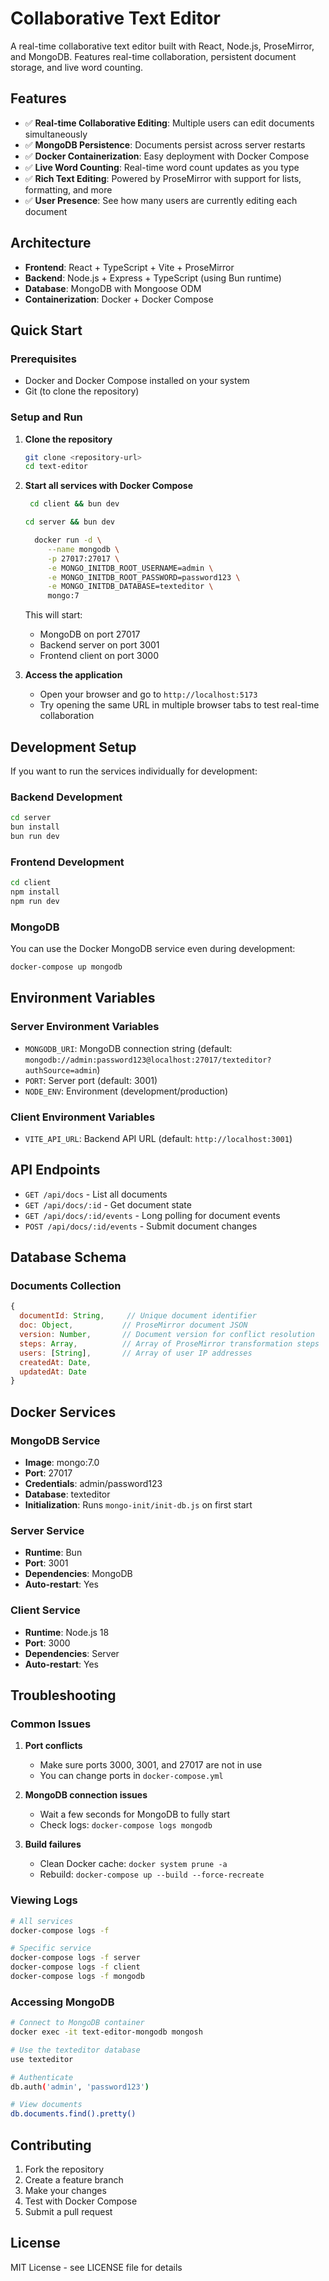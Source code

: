 # Collaborative Text Editor

A real-time collaborative text editor built with React, Node.js, ProseMirror, and MongoDB. Features real-time collaboration, persistent document storage, and live word counting.

## Features

- ✅ **Real-time Collaborative Editing**: Multiple users can edit documents simultaneously
- ✅ **MongoDB Persistence**: Documents persist across server restarts
- ✅ **Docker Containerization**: Easy deployment with Docker Compose
- ✅ **Live Word Counting**: Real-time word count updates as you type
- ✅ **Rich Text Editing**: Powered by ProseMirror with support for lists, formatting, and more
- ✅ **User Presence**: See how many users are currently editing each document

## Architecture

- **Frontend**: React + TypeScript + Vite + ProseMirror
- **Backend**: Node.js + Express + TypeScript (using Bun runtime)
- **Database**: MongoDB with Mongoose ODM
- **Containerization**: Docker + Docker Compose

## Quick Start

### Prerequisites

- Docker and Docker Compose installed on your system
- Git (to clone the repository)

### Setup and Run

1. **Clone the repository**

   ```bash
   git clone <repository-url>
   cd text-editor
   ```

2. **Start all services with Docker Compose**

   ```bash
    cd client && bun dev
   ```

   ```bash
   cd server && bun dev
   ```

   ```bash
     docker run -d \
        --name mongodb \
        -p 27017:27017 \
        -e MONGO_INITDB_ROOT_USERNAME=admin \
        -e MONGO_INITDB_ROOT_PASSWORD=password123 \
        -e MONGO_INITDB_DATABASE=texteditor \
        mongo:7
   ```

   This will start:

   - MongoDB on port 27017
   - Backend server on port 3001
   - Frontend client on port 3000

3. **Access the application**

   - Open your browser and go to `http://localhost:5173`
   - Try opening the same URL in multiple browser tabs to test real-time collaboration

## Development Setup

If you want to run the services individually for development:

### Backend Development

```bash
cd server
bun install
bun run dev
```

### Frontend Development

```bash
cd client
npm install
npm run dev
```

### MongoDB

You can use the Docker MongoDB service even during development:

```bash
docker-compose up mongodb
```

## Environment Variables

### Server Environment Variables

- `MONGODB_URI`: MongoDB connection string (default: `mongodb://admin:password123@localhost:27017/texteditor?authSource=admin`)
- `PORT`: Server port (default: 3001)
- `NODE_ENV`: Environment (development/production)

### Client Environment Variables

- `VITE_API_URL`: Backend API URL (default: `http://localhost:3001`)

## API Endpoints

- `GET /api/docs` - List all documents
- `GET /api/docs/:id` - Get document state
- `GET /api/docs/:id/events` - Long polling for document events
- `POST /api/docs/:id/events` - Submit document changes

## Database Schema

### Documents Collection

```javascript
{
  documentId: String,     // Unique document identifier
  doc: Object,           // ProseMirror document JSON
  version: Number,       // Document version for conflict resolution
  steps: Array,          // Array of ProseMirror transformation steps
  users: [String],       // Array of user IP addresses
  createdAt: Date,
  updatedAt: Date
}
```

## Docker Services

### MongoDB Service

- **Image**: mongo:7.0
- **Port**: 27017
- **Credentials**: admin/password123
- **Database**: texteditor
- **Initialization**: Runs `mongo-init/init-db.js` on first start

### Server Service

- **Runtime**: Bun
- **Port**: 3001
- **Dependencies**: MongoDB
- **Auto-restart**: Yes

### Client Service

- **Runtime**: Node.js 18
- **Port**: 3000
- **Dependencies**: Server
- **Auto-restart**: Yes

## Troubleshooting

### Common Issues

1. **Port conflicts**

   - Make sure ports 3000, 3001, and 27017 are not in use
   - You can change ports in `docker-compose.yml`

2. **MongoDB connection issues**

   - Wait a few seconds for MongoDB to fully start
   - Check logs: `docker-compose logs mongodb`

3. **Build failures**
   - Clean Docker cache: `docker system prune -a`
   - Rebuild: `docker-compose up --build --force-recreate`

### Viewing Logs

```bash
# All services
docker-compose logs -f

# Specific service
docker-compose logs -f server
docker-compose logs -f client
docker-compose logs -f mongodb
```

### Accessing MongoDB

```bash
# Connect to MongoDB container
docker exec -it text-editor-mongodb mongosh

# Use the texteditor database
use texteditor

# Authenticate
db.auth('admin', 'password123')

# View documents
db.documents.find().pretty()
```

## Contributing

1. Fork the repository
2. Create a feature branch
3. Make your changes
4. Test with Docker Compose
5. Submit a pull request

## License

MIT License - see LICENSE file for details
